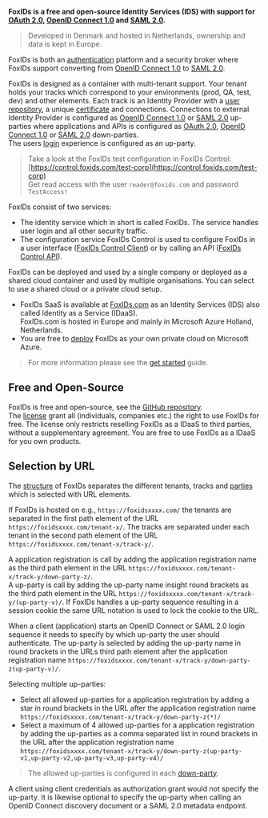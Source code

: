 **FoxIDs is a free and open-source Identity Services (IDS) with support for [OAuth 2.0](oauth-2.0.md), [OpenID Connect 1.0](oidc.md) and [SAML 2.0](saml-2.0.md).**

> Developed in Denmark and hosted in Netherlands, ownership and data is kept in Europe.

FoxIDs is both an [authentication](login.md) platform and a security broker where FoxIDs support converting from [OpenID Connect 1.0](oidc.md) to [SAML 2.0](saml-2.0.md).

FoxIDs is designed as a container with multi-tenant support. Your tenant holds your tracks which correspond to your environments (prod, QA, test, dev) and other elements. 
Each track is an Identity Provider with a [user repository](users.md), a unique [certificate](certificates.md) and connections.
Connections to external Identity Provider is configured as [OpenID Connect 1.0](up-party-oidc.md) or [SAML 2.0](up-party-saml-2.0.md) up-parties where applications and APIs is configured as [OAuth 2.0](down-party-oauth-2.0.md), [OpenID Connect 1.0](down-party-oidc.md) or [SAML 2.0](down-party-saml-2.0.md) down-parties.  
The users [login](login.md) experience is configured as an up-party.

> Take a look at the FoxIDs test configuration in FoxIDs Control: [https://control.foxids.com/test-corp](https://control.foxids.com/test-corp)  
> Get read access with the user `reader@foxids.com` and password `TestAccess!`

FoxIDs consist of two services:

- The identity service which in short is called FoxIDs. The service handles user login and all other security traffic.
- The configuration service FoxIDs Control is used to configure FoxIDs in a user interface ([FoxIDs Control Client](control.md#foxids-control-client)) or by calling an API ([FoxIDs Control API](control.md#foxids-control-api)).

FoxIDs can be deployed and used by a single company or deployed as a shared cloud container and used by multiple organisations. 
You can select to use a shared cloud or a private cloud setup.

- FoxIDs SaaS is available at [FoxIDs.com](https://foxids.com) as an Identity Services (IDS) also called Identity as a Service (IDaaS).  
FoxIDs.com is hosted in Europe and mainly in Microsoft Azure Holland, Netherlands.
- You are free to [deploy](deployment.md) FoxIDs as your own private cloud on Microsoft Azure.

> For more information please see the [get started](get-started.md) guide.

## Free and Open-Source

FoxIDs is free and open-source, see the [GitHub repository](https://github.com/ITfoxtec/FoxIDs).  
The [license](https://github.com/ITfoxtec/FoxIDs/blob/master/LICENSE) grant all (individuals, companies etc.) the right to use FoxIDs for free. The license only restricts reselling FoxIDs as a IDaaS to third parties, without a supplementary agreement.
You are free to use FoxIDs as a IDaaS for you own products.

## Selection by URL
The [structure](foxids-inside.md#structure) of FoxIDs separates the different tenants, tracks and [parties](parties.md) which is selected with URL elements. 

If FoxIDs is hosted on e.g., `https://foxidsxxxx.com/` the tenants are separated in the first path element of the URL `https://foxidsxxxx.com/tenant-x/`. 
The tracks are separated under each tenant in the second path element of the URL `https://foxidsxxxx.com/tenant-x/track-y/`.

A application registration is call by adding the application registration name as the third path element in the URL `https://foxidsxxxx.com/tenant-x/track-y/down-party-z/`.  
A up-party is call by adding the up-party name insight round brackets as the third path element in the URL `https://foxidsxxxx.com/tenant-x/track-y/(up-party-v)/`. 
If FoxIDs handles a up-party sequence resulting in a session cookie the same URL notation is used to lock the cookie to the URL.

When a client (application) starts an OpenID Connect or SAML 2.0 login sequence it needs to specify by which up-party the user should authenticate. 
The up-party is selected by adding the up-party name in round brackets in the URLs third path element after the application registration name `https://foxidsxxxx.com/tenant-x/track-y/down-party-z(up-party-v)/`.  

Selecting multiple up-parties:

- Select all allowed up-parties for a application registration by adding a star in round brackets in the URL after the application registration name `https://foxidsxxxx.com/tenant-x/track-y/down-party-z(*)/`
- Select a maximum of 4 allowed up-parties for a application registration by adding the up-parties as a comma separated list in round brackets 
  in the URL after the application registration name `https://foxidsxxxx.com/tenant-x/track-y/down-party-z(up-party-v1,up-party-v2,up-party-v3,up-party-v4)/`

> The allowed up-parties is configured in each [down-party](parties.md#down-party).

A client using client credentials as authorization grant would not specify the up-party. 
It is likewise optional to specify the up-party when calling an OpenID Connect discovery document or a SAML 2.0 metadata endpoint.